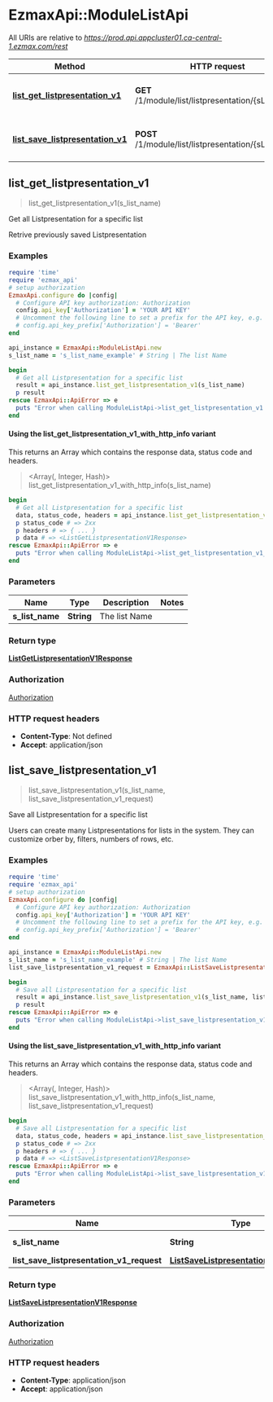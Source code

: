 # EzmaxApi::ModuleListApi

All URIs are relative to *https://prod.api.appcluster01.ca-central-1.ezmax.com/rest*

| Method | HTTP request | Description |
| ------ | ------------ | ----------- |
| [**list_get_listpresentation_v1**](ModuleListApi.md#list_get_listpresentation_v1) | **GET** /1/module/list/listpresentation/{sListName} | Get all Listpresentation for a specific list |
| [**list_save_listpresentation_v1**](ModuleListApi.md#list_save_listpresentation_v1) | **POST** /1/module/list/listpresentation/{sListName} | Save all Listpresentation for a specific list |


## list_get_listpresentation_v1

> <ListGetListpresentationV1Response> list_get_listpresentation_v1(s_list_name)

Get all Listpresentation for a specific list

Retrive previously saved Listpresentation

### Examples

```ruby
require 'time'
require 'ezmax_api'
# setup authorization
EzmaxApi.configure do |config|
  # Configure API key authorization: Authorization
  config.api_key['Authorization'] = 'YOUR API KEY'
  # Uncomment the following line to set a prefix for the API key, e.g. 'Bearer' (defaults to nil)
  # config.api_key_prefix['Authorization'] = 'Bearer'
end

api_instance = EzmaxApi::ModuleListApi.new
s_list_name = 's_list_name_example' # String | The list Name

begin
  # Get all Listpresentation for a specific list
  result = api_instance.list_get_listpresentation_v1(s_list_name)
  p result
rescue EzmaxApi::ApiError => e
  puts "Error when calling ModuleListApi->list_get_listpresentation_v1: #{e}"
end
```

#### Using the list_get_listpresentation_v1_with_http_info variant

This returns an Array which contains the response data, status code and headers.

> <Array(<ListGetListpresentationV1Response>, Integer, Hash)> list_get_listpresentation_v1_with_http_info(s_list_name)

```ruby
begin
  # Get all Listpresentation for a specific list
  data, status_code, headers = api_instance.list_get_listpresentation_v1_with_http_info(s_list_name)
  p status_code # => 2xx
  p headers # => { ... }
  p data # => <ListGetListpresentationV1Response>
rescue EzmaxApi::ApiError => e
  puts "Error when calling ModuleListApi->list_get_listpresentation_v1_with_http_info: #{e}"
end
```

### Parameters

| Name | Type | Description | Notes |
| ---- | ---- | ----------- | ----- |
| **s_list_name** | **String** | The list Name |  |

### Return type

[**ListGetListpresentationV1Response**](ListGetListpresentationV1Response.md)

### Authorization

[Authorization](../README.md#Authorization)

### HTTP request headers

- **Content-Type**: Not defined
- **Accept**: application/json


## list_save_listpresentation_v1

> <ListSaveListpresentationV1Response> list_save_listpresentation_v1(s_list_name, list_save_listpresentation_v1_request)

Save all Listpresentation for a specific list

Users can create many Listpresentations for lists in the system. They can customize orber by, filters, numbers of rows, etc.

### Examples

```ruby
require 'time'
require 'ezmax_api'
# setup authorization
EzmaxApi.configure do |config|
  # Configure API key authorization: Authorization
  config.api_key['Authorization'] = 'YOUR API KEY'
  # Uncomment the following line to set a prefix for the API key, e.g. 'Bearer' (defaults to nil)
  # config.api_key_prefix['Authorization'] = 'Bearer'
end

api_instance = EzmaxApi::ModuleListApi.new
s_list_name = 's_list_name_example' # String | The list Name
list_save_listpresentation_v1_request = EzmaxApi::ListSaveListpresentationV1Request.new({a_obj_listpresentation: [EzmaxApi::ListpresentationRequest.new({s_listpresentation_description: 's_listpresentation_description_example', s_listpresentation_filter: 'bField1 eq true and iField2 gte 0 and iField2 lte 1000 and sField3 eq 'Other' and eField4 eq 'Paid' and sField5 like '%needle%' and iField6 in '1,2,3'', s_listpresentation_orderby: 's_listpresentation_orderby_example', a_s_column_name: ['a_s_column_name_example'], i_listpresentation_row_max: 100, i_listpresentation_row_offset: 0, b_listpresentation_default: false})]}) # ListSaveListpresentationV1Request | 

begin
  # Save all Listpresentation for a specific list
  result = api_instance.list_save_listpresentation_v1(s_list_name, list_save_listpresentation_v1_request)
  p result
rescue EzmaxApi::ApiError => e
  puts "Error when calling ModuleListApi->list_save_listpresentation_v1: #{e}"
end
```

#### Using the list_save_listpresentation_v1_with_http_info variant

This returns an Array which contains the response data, status code and headers.

> <Array(<ListSaveListpresentationV1Response>, Integer, Hash)> list_save_listpresentation_v1_with_http_info(s_list_name, list_save_listpresentation_v1_request)

```ruby
begin
  # Save all Listpresentation for a specific list
  data, status_code, headers = api_instance.list_save_listpresentation_v1_with_http_info(s_list_name, list_save_listpresentation_v1_request)
  p status_code # => 2xx
  p headers # => { ... }
  p data # => <ListSaveListpresentationV1Response>
rescue EzmaxApi::ApiError => e
  puts "Error when calling ModuleListApi->list_save_listpresentation_v1_with_http_info: #{e}"
end
```

### Parameters

| Name | Type | Description | Notes |
| ---- | ---- | ----------- | ----- |
| **s_list_name** | **String** | The list Name |  |
| **list_save_listpresentation_v1_request** | [**ListSaveListpresentationV1Request**](ListSaveListpresentationV1Request.md) |  |  |

### Return type

[**ListSaveListpresentationV1Response**](ListSaveListpresentationV1Response.md)

### Authorization

[Authorization](../README.md#Authorization)

### HTTP request headers

- **Content-Type**: application/json
- **Accept**: application/json

